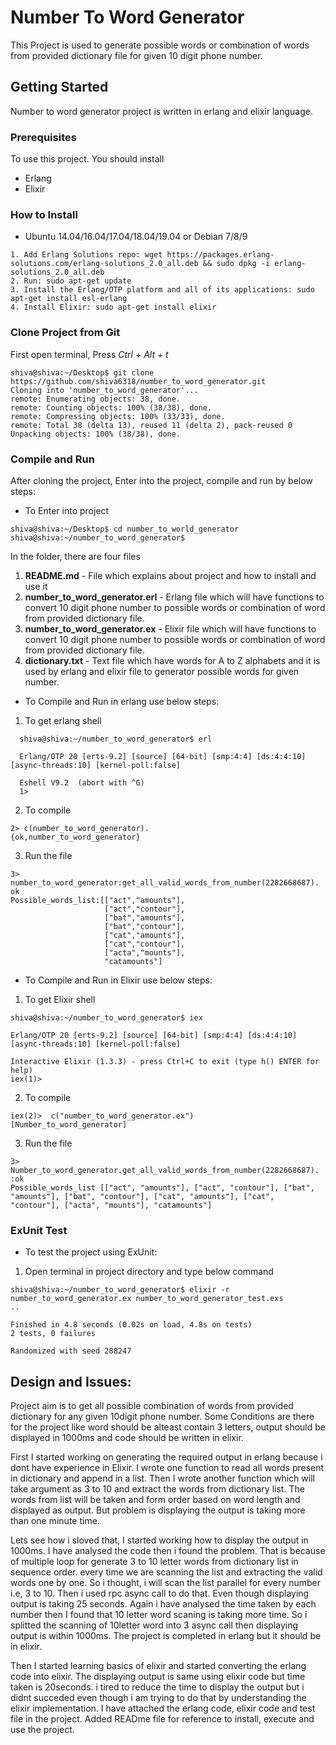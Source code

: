 # Number To Word Generator

This Project is used to generate possible words or combination of words from provided dictionary file for given 10 digit 
phone number.

## Getting Started

Number to word generator project is written in erlang and elixir language.

### Prerequisites

To use this project. You should install
* Erlang
* Elixir

### How to Install 

* Ubuntu 14.04/16.04/17.04/18.04/19.04 or Debian 7/8/9

```
1. Add Erlang Solutions repo: wget https://packages.erlang-solutions.com/erlang-solutions_2.0_all.deb && sudo dpkg -i erlang-solutions_2.0_all.deb
2. Run: sudo apt-get update
3. Install the Erlang/OTP platform and all of its applications: sudo apt-get install esl-erlang
4. Install Elixir: sudo apt-get install elixir
```
### Clone Project from Git

First open terminal, Press *Ctrl + Alt + t* 

```
shiva@shiva:~/Desktop$ git clone https://github.com/shiva6318/number_to_word_generator.git
Cloning into 'number_to_word_generator'...
remote: Enumerating objects: 38, done.
remote: Counting objects: 100% (38/38), done.
remote: Compressing objects: 100% (33/33), done.
remote: Total 38 (delta 13), reused 11 (delta 2), pack-reused 0
Unpacking objects: 100% (38/38), done.
```

### Compile and Run

After cloning the project, Enter into the project, compile and run by below steps:

* To Enter into project 
```
shiva@shiva:~/Desktop$ cd number_to_world_generator
shiva@shiva:~/number_to_word_generator$
```
In the folder, there are four files

1) **README.md** - File which explains about project and how to install and use it
2) **number_to_word_generator.erl** - Erlang file which will have functions to convert 10 digit phone number to possible words 
or combination of word from provided dictionary file.
3) **number_to_word_generator.ex** - Elixir file which will have functions to convert 10 digit phone number to possible words 
or combination of word from provided dictionary file.
4) **dictionary.txt** - Text file which have words for A to Z alphabets and it is used by erlang and elixir file to generator possible words for given number.

* To Compile and Run in erlang use below steps:

1. To get erlang shell
```
  shiva@shiva:~/number_to_word_generator$ erl

  Erlang/OTP 20 [erts-9.2] [source] [64-bit] [smp:4:4] [ds:4:4:10] [async-threads:10] [kernel-poll:false]
  
  Eshell V9.2  (abort with ^G)
  1> 
```
2. To compile
```
2> c(number_to_word_generator).
{ok,number_to_word_generator}
```
3. Run the file
```
3> number_to_word_generator:get_all_valid_words_from_number(2282668687).
ok
Possible_words_list:[["act","amounts"],
                     ["act","contour"],
                     ["bat","amounts"],
                     ["bat","contour"],
                     ["cat","amounts"],
                     ["cat","contour"],
                     ["acta","mounts"],
                     "catamounts"]
```

* To Compile and Run in Elixir use below steps:

1. To get Elixir shell
```
shiva@shiva:~/number_to_word_generator$ iex

Erlang/OTP 20 [erts-9.2] [source] [64-bit] [smp:4:4] [ds:4:4:10] [async-threads:10] [kernel-poll:false]

Interactive Elixir (1.3.3) - press Ctrl+C to exit (type h() ENTER for help)
iex(1)> 
```
2. To compile
```
iex(2)>  c("number_to_word_generator.ex")
[Number_to_word_generator]
```
3. Run the file
```
3> Number_to_word_generator.get_all_valid_words_from_number(2282668687).
:ok
Possible_words_list [["act", "amounts"], ["act", "contour"], ["bat", "amounts"], ["bat", "contour"], ["cat", "amounts"], ["cat", "contour"], ["acta", "mounts"], "catamounts"]
```

### ExUnit Test 

* To test the project using ExUnit:

1) Open terminal in project directory and type below command
```
shiva@shiva:~/number_to_word_generator$ elixir -r number_to_word_generator.ex number_to_word_generator_test.exs
..

Finished in 4.8 seconds (0.02s on load, 4.8s on tests)
2 tests, 0 failures

Randomized with seed 288247

```

## Design and Issues:

Project aim is to get all possible combination of words from provided dictionary for any given 10digit
phone number. Some Conditions are there for the project like word should be alteast contain 3 letters, 
output should be displayed in 1000ms and code should be written in elixir. 

First I started working on generating the required output in erlang because i dont have experience in Elixir.
I wrote one function to read all words present in dictionary and append in a list. Then I wrote another function
which will take argument as 3 to 10 and extract the words from dictionary list. The words from  list will
be taken and form order based on word length and displayed as output. But problem is displaying the output is taking 
more than one minute time.

Lets see how i sloved that, I started working how to display the output in 1000ms. I have analysed the code then i found the
problem. That is because of multiple loop for generate 3 to 10 letter words from dictionary list in sequence order.
every time we are scanning the list and extracting the valid words one by one. So i thought, i will scan the list
parallel for every number i.e, 3 to 10. Then i used rpc async call to do that. Even though displaying 
output is taking 25 seconds. Again i have analysed the time taken by each number then I found that 10 
letter word scaning is taking more time. So i splitted the scanning of 10letter word into 3 async call
then displaying output is within 1000ms. The project is completed in erlang but it should be in elixir.

Then I started learning basics of elixir and started converting the erlang code into elixir. The displaying 
output is same using elixir code but time taken is 20seconds. i tired to reduce the time to display
the output but i didnt succeded even though i am trying to do that by understanding the elixir implementation. I have attached the erlang code, elixir code and test file in the project.
Added READme file for reference to install, execute and use the project. 
 

